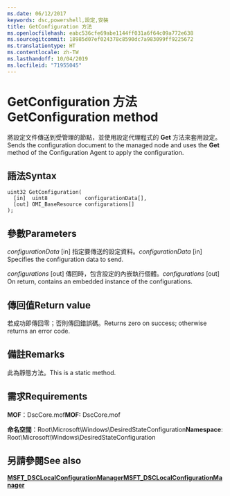 ```yaml
---
ms.date: 06/12/2017
keywords: dsc,powershell,設定,安裝
title: GetConfiguration 方法
ms.openlocfilehash: eabc536cfe69abe1144ff031a6f64c09a772e638
ms.sourcegitcommit: 18985d07ef024378c8590dc7a983099ff9225672
ms.translationtype: HT
ms.contentlocale: zh-TW
ms.lasthandoff: 10/04/2019
ms.locfileid: "71955045"
---
```

# <a name="getconfiguration-method"></a><span data-ttu-id="4c80c-103">GetConfiguration 方法</span><span class="sxs-lookup"><span data-stu-id="4c80c-103">GetConfiguration method</span></span>

<span data-ttu-id="4c80c-104">將設定文件傳送到受管理的節點，並使用設定代理程式的 **Get** 方法來套用設定。</span><span class="sxs-lookup"><span data-stu-id="4c80c-104">Sends the configuration document to the managed node and uses the **Get** method of the Configuration Agent to apply the configuration.</span></span>

## <a name="syntax"></a><span data-ttu-id="4c80c-105">語法</span><span class="sxs-lookup"><span data-stu-id="4c80c-105">Syntax</span></span>

```mof
uint32 GetConfiguration(
  [in]  uint8            configurationData[],
  [out] OMI_BaseResource configurations[]
);
```

## <a name="parameters"></a><span data-ttu-id="4c80c-106">參數</span><span class="sxs-lookup"><span data-stu-id="4c80c-106">Parameters</span></span>

<span data-ttu-id="4c80c-107">*configurationData* \[in\] 指定要傳送的設定資料。</span><span class="sxs-lookup"><span data-stu-id="4c80c-107">*configurationData* \[in\] Specifies the configuration data to send.</span></span>

<span data-ttu-id="4c80c-108">*configurations* \[out\] 傳回時，包含設定的內嵌執行個體。</span><span class="sxs-lookup"><span data-stu-id="4c80c-108">*configurations* \[out\] On return, contains an embedded instance of the configurations.</span></span>

## <a name="return-value"></a><span data-ttu-id="4c80c-109">傳回值</span><span class="sxs-lookup"><span data-stu-id="4c80c-109">Return value</span></span>

<span data-ttu-id="4c80c-110">若成功即傳回零；否則傳回錯誤碼。</span><span class="sxs-lookup"><span data-stu-id="4c80c-110">Returns zero on success; otherwise returns an error code.</span></span>

## <a name="remarks"></a><span data-ttu-id="4c80c-111">備註</span><span class="sxs-lookup"><span data-stu-id="4c80c-111">Remarks</span></span>

<span data-ttu-id="4c80c-112">此為靜態方法。</span><span class="sxs-lookup"><span data-stu-id="4c80c-112">This is a static method.</span></span>

## <a name="requirements"></a><span data-ttu-id="4c80c-113">需求</span><span class="sxs-lookup"><span data-stu-id="4c80c-113">Requirements</span></span>

<span data-ttu-id="4c80c-114">**MOF**：DscCore.mof</span><span class="sxs-lookup"><span data-stu-id="4c80c-114">**MOF:** DscCore.mof</span></span>

<span data-ttu-id="4c80c-115">**命名空間**：Root\Microsoft\Windows\DesiredStateConfiguration</span><span class="sxs-lookup"><span data-stu-id="4c80c-115">**Namespace**: Root\Microsoft\Windows\DesiredStateConfiguration</span></span>

## <a name="see-also"></a><span data-ttu-id="4c80c-116">另請參閱</span><span class="sxs-lookup"><span data-stu-id="4c80c-116">See also</span></span>

[<span data-ttu-id="4c80c-117">**MSFT_DSCLocalConfigurationManager**</span><span class="sxs-lookup"><span data-stu-id="4c80c-117">**MSFT_DSCLocalConfigurationManager**</span></span>](msft-dsclocalconfigurationmanager.md)
